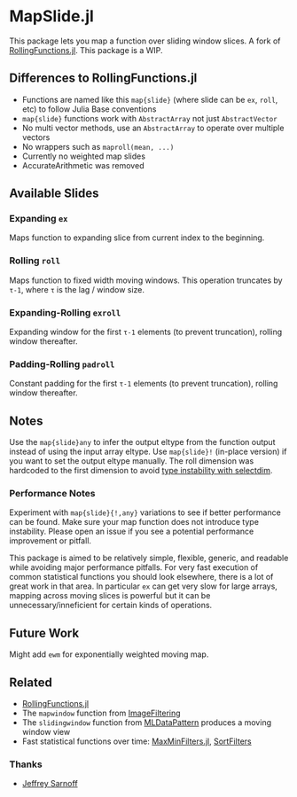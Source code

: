 # MapSlide.jl

This package lets you map a function over sliding window slices.
A fork of [RollingFunctions.jl](https://github.com/JeffreySarnoff/RollingFunctions.jl).
This package is a WIP.

## Differences to RollingFunctions.jl
* Functions are named like this `map{slide}` (where slide can be `ex`, `roll`, etc) to follow Julia Base conventions
* `map{slide}` functions work with `AbstractArray` not just `AbstractVector`
* No multi vector methods, use an `AbstractArray` to operate over multiple vectors
* No wrappers such as `maproll(mean, ...)`
* Currently no weighted map slides
* AccurateArithmetic was removed

## Available Slides
### Expanding `ex`
Maps function to expanding slice from current index to the beginning.

### Rolling `roll`
Maps function to fixed width moving windows.
This operation truncates by `τ-1`, where `τ` is the lag / window size.

### Expanding-Rolling `exroll`
Expanding window for the first `τ-1` elements (to prevent truncation), rolling window thereafter.

### Padding-Rolling `padroll`
Constant padding for the first `τ-1` elements (to prevent truncation), rolling window thereafter.

## Notes
Use the `map{slide}any` to infer the output eltype from the function output instead of using the input array eltype.
Use `map{slide}!` (in-place version) if you want to set the output eltype manually.
The roll dimension was hardcoded to the first dimension to avoid [type instability with selectdim](https://discourse.julialang.org/t/why-selectdim-is-type-instable/25271).

### Performance Notes
Experiment with `map{slide}{!,any}` variations to see if better performance can be found.
Make sure your map function does not introduce type instability.
Please open an issue if you see a potential performance improvement or pitfall.

This package is aimed to be relatively simple, flexible, generic, and readable while avoiding major performance pitfalls.
For very fast execution of common statistical functions you should look elsewhere, there is a lot of great work in that area.
In particular `ex` can get very slow for large arrays, mapping across moving slices is powerful but it can be unnecessary/inneficient for certain kinds of operations.

## Future Work
Might add `ewm` for exponentially weighted moving map.

## Related
* [RollingFunctions.jl](https://github.com/JeffreySarnoff/RollingFunctions.jl)
* The `mapwindow` function from [ImageFiltering](https://github.com/JuliaImages/ImageFiltering.jl)
* The `slidingwindow` function from [MLDataPattern](https://github.com/JuliaML/MLDataPattern.jl) produces a moving window view
* Fast statistical functions over time: [MaxMinFilters.jl](https://github.com/sairus7/MaxMinFilters.jl), [SortFilters](https://github.com/sairus7/SortFilters.jl)

### Thanks
* [Jeffrey Sarnoff](https://github.com/JeffreySarnoff)
